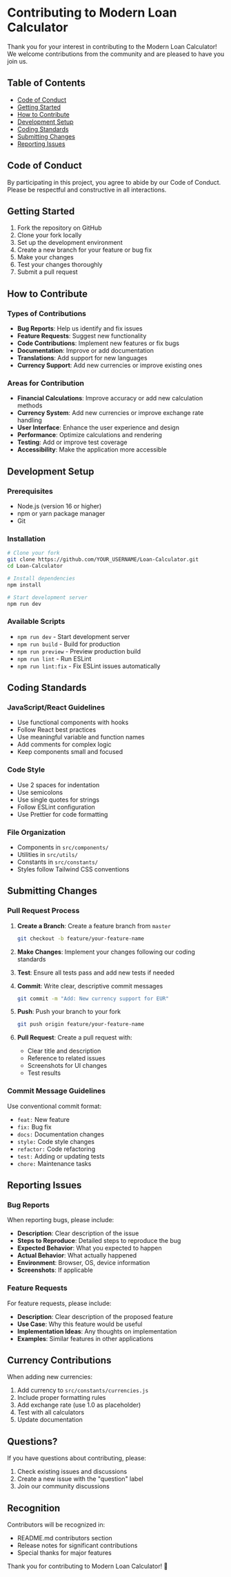 # Contributing to Modern Loan Calculator

Thank you for your interest in contributing to the Modern Loan Calculator! We welcome contributions from the community and are pleased to have you join us.

## Table of Contents

- [Code of Conduct](#code-of-conduct)
- [Getting Started](#getting-started)
- [How to Contribute](#how-to-contribute)
- [Development Setup](#development-setup)
- [Coding Standards](#coding-standards)
- [Submitting Changes](#submitting-changes)
- [Reporting Issues](#reporting-issues)

## Code of Conduct

By participating in this project, you agree to abide by our Code of Conduct. Please be respectful and constructive in all interactions.

## Getting Started

1. Fork the repository on GitHub
2. Clone your fork locally
3. Set up the development environment
4. Create a new branch for your feature or bug fix
5. Make your changes
6. Test your changes thoroughly
7. Submit a pull request

## How to Contribute

### Types of Contributions

- **Bug Reports**: Help us identify and fix issues
- **Feature Requests**: Suggest new functionality
- **Code Contributions**: Implement new features or fix bugs
- **Documentation**: Improve or add documentation
- **Translations**: Add support for new languages
- **Currency Support**: Add new currencies or improve existing ones

### Areas for Contribution

- **Financial Calculations**: Improve accuracy or add new calculation methods
- **Currency System**: Add new currencies or improve exchange rate handling
- **User Interface**: Enhance the user experience and design
- **Performance**: Optimize calculations and rendering
- **Testing**: Add or improve test coverage
- **Accessibility**: Make the application more accessible

## Development Setup

### Prerequisites

- Node.js (version 16 or higher)
- npm or yarn package manager
- Git

### Installation

```bash
# Clone your fork
git clone https://github.com/YOUR_USERNAME/Loan-Calculator.git
cd Loan-Calculator

# Install dependencies
npm install

# Start development server
npm run dev
```

### Available Scripts

- `npm run dev` - Start development server
- `npm run build` - Build for production
- `npm run preview` - Preview production build
- `npm run lint` - Run ESLint
- `npm run lint:fix` - Fix ESLint issues automatically

## Coding Standards

### JavaScript/React Guidelines

- Use functional components with hooks
- Follow React best practices
- Use meaningful variable and function names
- Add comments for complex logic
- Keep components small and focused

### Code Style

- Use 2 spaces for indentation
- Use semicolons
- Use single quotes for strings
- Follow ESLint configuration
- Use Prettier for code formatting

### File Organization

- Components in `src/components/`
- Utilities in `src/utils/`
- Constants in `src/constants/`
- Styles follow Tailwind CSS conventions

## Submitting Changes

### Pull Request Process

1. **Create a Branch**: Create a feature branch from `master`
   ```bash
   git checkout -b feature/your-feature-name
   ```

2. **Make Changes**: Implement your changes following our coding standards

3. **Test**: Ensure all tests pass and add new tests if needed

4. **Commit**: Write clear, descriptive commit messages
   ```bash
   git commit -m "Add: New currency support for EUR"
   ```

5. **Push**: Push your branch to your fork
   ```bash
   git push origin feature/your-feature-name
   ```

6. **Pull Request**: Create a pull request with:
   - Clear title and description
   - Reference to related issues
   - Screenshots for UI changes
   - Test results

### Commit Message Guidelines

Use conventional commit format:
- `feat:` New feature
- `fix:` Bug fix
- `docs:` Documentation changes
- `style:` Code style changes
- `refactor:` Code refactoring
- `test:` Adding or updating tests
- `chore:` Maintenance tasks

## Reporting Issues

### Bug Reports

When reporting bugs, please include:

- **Description**: Clear description of the issue
- **Steps to Reproduce**: Detailed steps to reproduce the bug
- **Expected Behavior**: What you expected to happen
- **Actual Behavior**: What actually happened
- **Environment**: Browser, OS, device information
- **Screenshots**: If applicable

### Feature Requests

For feature requests, please include:

- **Description**: Clear description of the proposed feature
- **Use Case**: Why this feature would be useful
- **Implementation Ideas**: Any thoughts on implementation
- **Examples**: Similar features in other applications

## Currency Contributions

When adding new currencies:

1. Add currency to `src/constants/currencies.js`
2. Include proper formatting rules
3. Add exchange rate (use 1.0 as placeholder)
4. Test with all calculators
5. Update documentation

## Questions?

If you have questions about contributing, please:

1. Check existing issues and discussions
2. Create a new issue with the "question" label
3. Join our community discussions

## Recognition

Contributors will be recognized in:
- README.md contributors section
- Release notes for significant contributions
- Special thanks for major features

Thank you for contributing to Modern Loan Calculator! 🎉